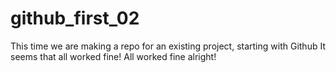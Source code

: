 # github_first_02
This time we are making a repo for an existing project, starting with Github
It seems that all worked fine!
All worked fine alright!
